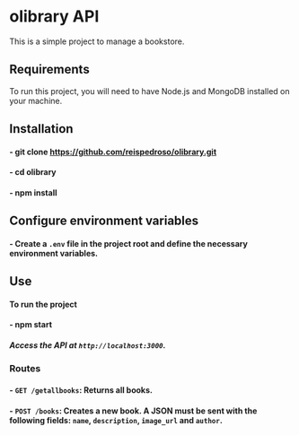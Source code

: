 # olibrary API

This is a simple project to manage a bookstore.

## Requirements

To run this project, you will need to have Node.js and MongoDB installed on your machine.

## Installation

#### - git clone https://github.com/reispedroso/olibrary.git

#### - cd olibrary

#### - npm install

## Configure environment variables

#### - Create a `.env` file in the project root and define the necessary environment variables.

## Use
#### To run the project
#### - npm start  

##### Access the API at `http://localhost:3000`.

### Routes

#### - `GET /getallbooks`: Returns all books.
#### - `POST /books`: Creates a new book. A JSON must be sent with the following fields: `name`, `description`, `image_url` and `author`.

